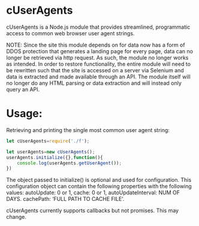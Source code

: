 # cUserAgents

cUserAgents is a Node.js module that provides streamlined, programmatic access to common web browser user agent strings. 

NOTE: Since the site this module depends on for data now has a form of DDOS protection that generates a landing page for every page, data can no longer be retrieved via http request. As such, the module no longer works as intended. In order to restore functionality, the entire module will need to be rewritten such that the site is accessed on a server via Selenium and data is extracted and made available through an API. The module itself will no longer do any HTML parsing or data extraction and will instead only query an API.

# Usage:
Retrieving and printing the single most common user agent string: 
```javascript
let cUserAgents=require('./f');

let userAgents=new cUserAgents();
userAgents.initialize({},function(){
    console.log(userAgents.getUserAgent());
})
```
The object passed to initialize() is optional and used for configuration. This configuration object can contain the following properties with the following values: autoUpdate: 0 or 1, cache: 0 or 1, autoUpdateInterval: NUM OF DAYS. cachePath: ‘FULL PATH TO CACHE FILE’.



cUserAgents currently supports callbacks but not promises. This may change.
